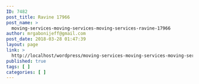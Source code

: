 ```yaml
---
ID: 7482
post_title: Ravine 17966
post_name: >
  moving-services-moving-services-moving-services-ravine-17966
author: mrgabonijeff@gmail.com
post_date: 2018-03-28 01:47:39
layout: page
link: >
  http://localhost/wordpress/moving-services-moving-services-moving-services-ravine-17966/
published: true
tags: [ ]
categories: [ ]
---
```

